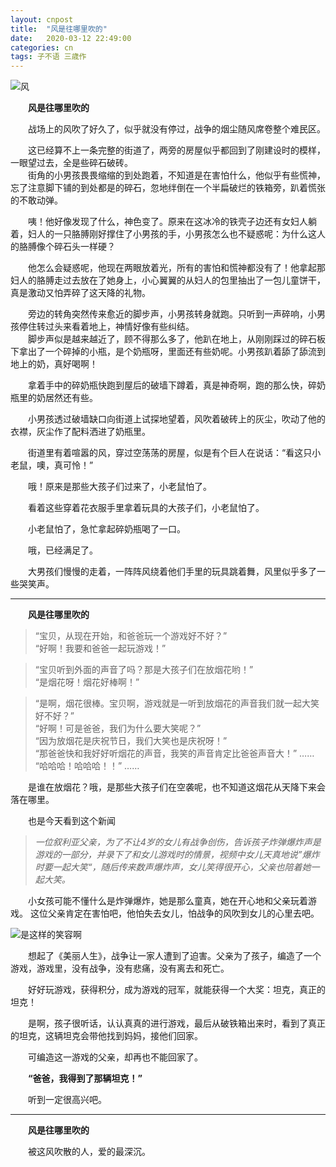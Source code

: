 ```yaml
---
layout: cnpost
title:  "风是往哪里吹的"
date:   2020-03-12 22:49:00
categories: cn
tags: 子不语 三歳作
---
```




![风](https://buyivi.xyz/blog/images/tu/2020/200312.jpg)

&emsp;&emsp;**风是往哪里吹的**

&emsp;&emsp;战场上的风吹了好久了，似乎就没有停过，战争的烟尘随风席卷整个难民区。

&emsp;&emsp;这已经算不上一条完整的街道了，两旁的房屋似乎都回到了刚建设时的模样，一眼望过去，全是些碎石破砖。<br>
&emsp;&emsp;街角的小男孩畏畏缩缩的到处跑着，不知道是在害怕什么，他似乎有些慌神，忘了注意脚下铺的到处都是的碎石，忽地绊倒在一个半扁破烂的铁箱旁，趴着慌张的不敢动弹。

&emsp;&emsp;咦！他好像发现了什么，神色变了。原来在这冰冷的铁壳子边还有女妇人躺着，妇人的一只胳膊刚好撑住了小男孩的手，小男孩怎么也不疑惑呢：为什么这人的胳膊像个碎石头一样硬？

&emsp;&emsp;他怎么会疑惑呢，他现在两眼放着光，所有的害怕和慌神都没有了！他拿起那妇人的胳膊走过去放在了她身上，小心翼翼的从妇人的包里抽出了一包儿童饼干，真是激动又怕弄碎了这天降的礼物。

&emsp;&emsp;旁边的转角突然传来愈近的脚步声，小男孩转身就跑。只听到一声碎响，小男孩停住转过头来看着地上，神情好像有些纠结。<br>
&emsp;&emsp;脚步声似是越来越近了，顾不得那么多了，他趴在地上，从刚刚踩过的碎石板下拿出了一个碎掉的小瓶，是个奶瓶呀，里面还有些奶呢。小男孩趴着舔了舔流到地上的奶，真好喝啊！

&emsp;&emsp;拿着手中的碎奶瓶快跑到屋后的破墙下蹲着，真是神奇啊，跑的那么快，碎奶瓶里的奶居然还有些。

&emsp;&emsp;小男孩透过破墙缺口向街道上试探地望着，风吹着破砖上的灰尘，吹动了他的衣襟，灰尘作了配料洒进了奶瓶里。

&emsp;&emsp;街道里有着喧嚣的风，穿过空荡荡的房屋，似是有个巨人在说话：“看这只小老鼠，噢，真可怜！”

&emsp;&emsp;哦！原来是那些大孩子们过来了，小老鼠怕了。

&emsp;&emsp;看着这些穿着花衣服手里拿着玩具的大孩子们，小老鼠怕了。

&emsp;&emsp;小老鼠怕了，急忙拿起碎奶瓶喝了一口。

&emsp;&emsp;哦，已经满足了。

&emsp;&emsp;大男孩们慢慢的走着，一阵阵风绕着他们手里的玩具跳着舞，风里似乎多了一些哭笑声。


----------


&emsp;&emsp;**风是往哪里吹的**

>“宝贝，从现在开始，和爸爸玩一个游戏好不好？”<br>
>“好啊！我要和爸爸一起玩游戏！”

>“宝贝听到外面的声音了吗？那是大孩子们在放烟花哟！”<br>
>“是烟花呀！烟花好棒啊！”

>“是啊，烟花很棒。宝贝啊，游戏就是一听到放烟花的声音我们就一起大笑好不好？”<br>
>“好啊！可是爸爸，我们为什么要大笑呢？”<br>
>“因为放烟花是庆祝节日，我们大笑也是庆祝呀！”<br>
>“那爸爸快和我好好听烟花的声音，我笑的声音肯定比爸爸声音大！”
>……
>“哈哈哈！哈哈哈！！”
>……

&emsp;&emsp;是谁在放烟花？哦，是那些大孩子们在空袭呢，也不知道这烟花从天降下来会落在哪里。

&emsp;&emsp;也是今天看到这个新闻

>*一位叙利亚父亲，为了不让4岁的女儿有战争创伤，告诉孩子炸弹爆炸声是游戏的一部分，并录下了和女儿游戏时的情景，视频中女儿天真地说”爆炸时要一起大笑“，随后传来数声爆炸声，女儿笑得很开心，父亲也陪着她一起大笑。*

&emsp;&emsp;小女孩可能不懂什么是炸弹爆炸，她是那么童真，她在开心地和父亲玩着游戏。
这位父亲肯定在害怕吧，他怕失去女儿，怕战争的风吹到女儿的心里去吧。

![是这样的笑容啊](https://buyivi.xyz/blog/images/tu/2020/200312-4.png)

&emsp;&emsp;想起了《美丽人生》，战争让一家人遭到了迫害。父亲为了孩子，编造了一个游戏，游戏里，没有战争，没有悲痛，没有离去和死亡。

&emsp;&emsp;好好玩游戏，获得积分，成为游戏的冠军，就能获得一个大奖：坦克，真正的坦克！

&emsp;&emsp;是啊，孩子很听话，认认真真的进行游戏，最后从破铁箱出来时，看到了真正的坦克，这辆坦克会带他找到妈妈，接他们回家。

&emsp;&emsp;可编造这一游戏的父亲，却再也不能回家了。

&emsp;&emsp;**“爸爸，我得到了那辆坦克！”**

&emsp;&emsp;听到一定很高兴吧。

----------

&emsp;&emsp;**风是往哪里吹的**

&emsp;&emsp;被这风吹散的人，爱的最深沉。
